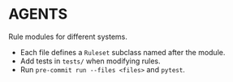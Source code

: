 # AGENTS

Rule modules for different systems.

- Each file defines a `Ruleset` subclass named after the module.
- Add tests in `tests/` when modifying rules.
- Run `pre-commit run --files <files>` and `pytest`.
